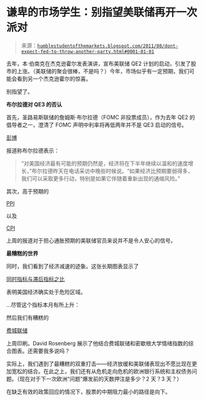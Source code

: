 <!--yml

类别：未分类

日期：2024-05-18 04:17:02

-->

# 谦卑的市场学生：别指望美联储再开一次派对

> 来源：[`humblestudentofthemarkets.blogspot.com/2011/08/dont-expect-fed-to-throw-another-party.html#0001-01-01`](https://humblestudentofthemarkets.blogspot.com/2011/08/dont-expect-fed-to-throw-another-party.html#0001-01-01)

去年，本·伯南克在杰克逊霍尔发表演讲，宣布美联储 QE2 计划的启动，引发了股市的上涨。（美联储的聚会很棒，不是吗？）今年，市场似乎有一定预期，我们可能会看到另一个杰克逊霍尔的惊喜。

别指望了。

**布尔拉德对 QE3 的否认**

首先，圣路易斯联储的詹姆斯·布尔拉德（FOMC 非投票成员），作为去年 QE2 的倡导者之一，澄清了 FOMC 声明中利率将再低两年并不是 QE3 启动的信号。

[彭博](http://www.bloomberg.com/news/2011-08-17/fed-s-bullard-says-new-low-interest-rate-pledge-is-not-signal-for-more-qe.html)

报道称布尔拉德表示：

> “对美国经济最有可能的预期仍然是，经济将在下半年继续以温和的速度增长，”布尔拉德昨天在电话采访中晚些时候说。“如果经济比预期要弱得多，我们可以采取更多行动，特别是如果它伴随着重新出现的通缩风险。”

其次，高于预期的

[PPI](http://bloomberg.econoday.com/byshoweventfull.asp?fid=446979&cust=bloomberg-us&year=2011#top)

以及

[CPI](http://bloomberg.econoday.com/byshoweventfull.asp?fid=446866&cust=bloomberg-us&year=2011#top)

上周的报道对于担心通胀预期的美联储官员来说并不是令人安心的信号。

**最糟糕的世界**

同时，我们看到了经济减速的迹象。这张长期图表显示了

[同时指标与滞后指标之比](http://www.bloomberg.com/apps/quote?ticker=RTCL:IND)

表明美国经济确实处于危险区域。

...尽管这个指标本月有所上升：

然后我们有糟糕的

[费城联储](http://www.philadelphiafed.org/research-and-data/regional-economy/business-outlook-survey/2011/bos0811.cfm)

上周印刷。David Rosenberg 展示了他结合费城联储和密歇根大学情绪指数的综合图表。还需要我多说吗？

实际上，我们遇到了最糟糕的双重打击——经济放缓和美联储表现出不愿比现在更加宽松的结合。在此之上，我们还有从危机走向危机的欧洲银行系统和主权债务问题。（现在对于下一次欧洲“问题”爆发前的天数押注是多少？2 天？3 天？）

在缺乏有效的政策回应的情况下，股票的中期阻力最小的路径是向下。
